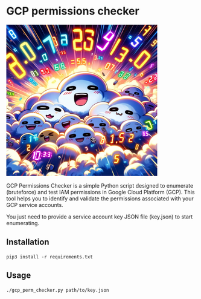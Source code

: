 
# GCP permissions checker


<img src="/static/clouds.jpg" width="400" height="400">

GCP Permissions Checker is a simple Python script designed to enumerate (bruteforce) and test IAM permissions in Google Cloud Platform (GCP). This tool helps you to identify and validate the permissions associated with your GCP service accounts.

You just need to provide a service account key JSON file (key.json) to start enumerating.


## Installation

    pip3 install -r requirements.txt

## Usage

    ./gcp_perm_checker.py path/to/key.json
